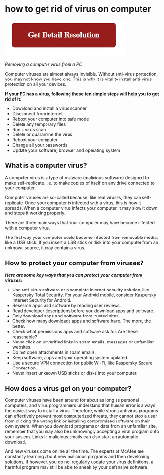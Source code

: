 # how to get rid of virus on computer

[![how to get rid of virus on computer](gett-detail.png)](https://github.com/techopedi0/how.to.get.rid.of.virus.on.computer/)

_Removing a computer virus from a PC_

Computer viruses are almost always invisible. Without anti-virus protection, you may not know you have one. This is why it is vital to install anti-virus protection on all your devices.

**If your PC has a virus, following these ten simple steps will help you to get rid of it:**

* Download and install a virus scanner
* Disconnect from internet
* Reboot your computer into safe mode
* Delete any temporary files
* Run a virus scan
* Delete or quarantine the virus
* Reboot your computer
* Change all your passwords
* Update your software, browser and operating system

## What is a computer virus?

A computer virus is a type of malware (malicious software) designed to make self-replicate, i.e. to make copies of itself on any drive connected to your computer.

Computer viruses are so-called because, like real viruses, they can self-replicate. Once your computer is infected with a virus, this is how it spreads. When a computer virus infects your computer, it may slow it down and stops it working properly.

There are three main ways that your computer may have become infected with a computer virus.

The first way your computer could become infected from removable media, like a USB stick. If you insert a USB stick or disk into your computer from an unknown source, it may contain a virus.

## How to protect your computer from viruses?

**_Here are some key ways that you can protect your computer from viruses:_**

* Use anti-virus software or a complete internet security solution, like Kaspersky Total Security. For your Android mobile, consider Kaspersky Internet Security for Android.
* Research apps and software by reading user reviews.
* Read developer descriptions before you download apps and software.
* Only download apps and software from trusted sites.
* Check how many downloads apps and software have. The more, the better.
* Check what permissions apps and software ask for. Are these reasonable?
* Never click on unverified links in spam emails, messages or unfamiliar websites.
* Do not open attachments in spam emails.
* Keep software, apps and your operating system updated.
* Use a secure VPN connection for public Wi-Fi, like Kaspersky Secure Connection.
* Never insert unknown USB sticks or disks into your computer.

## How does a virus get on your computer?

Computer viruses have been around for about as long as personal computers, and virus programmers understand that human error is always the easiest way to install a virus. Therefore, while strong antivirus programs can effectively prevent most computerized threats, they cannot stop a user from clicking the wrong link or installing compromised software on their own system. When you download programs or data from an unfamiliar site, remember that you may also be unknowingly accepting a viral program onto your system. Links in malicious emails can also start an automatic download.

And new viruses come online all the time. The experts at McAfee are constantly learning about new malicious programs and then developing solutions. If however, you do not regularly update your virus definitions, a harmful program may still be able to sneak by your defensive software.

